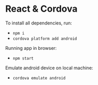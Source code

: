 # React & Cordova
To install all dependencies, run:
* `npm i`
* `cordova platform add android`

Running app in browser:
* `npm start`

Emulate android device on local machine:
* `cordova emulate android`